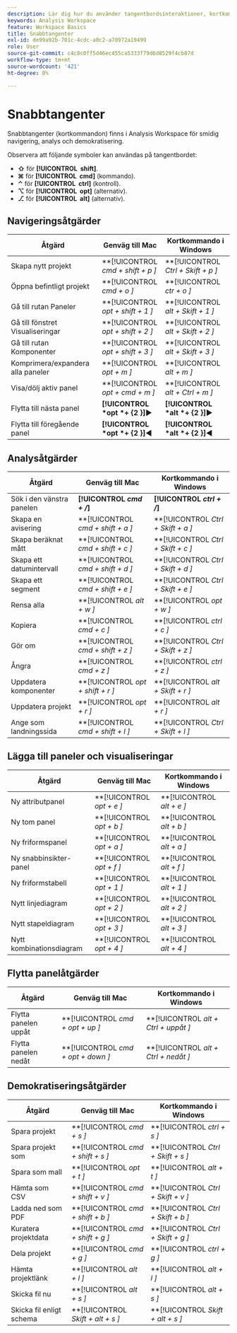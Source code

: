 ```yaml
---
description: Lär dig hur du använder tangentbordsinteraktioner, kortkommandon och peka-och-klicka-beteenden som är tillgängliga i Analysis Workspace.
keywords: Analysis Workspace
feature: Workspace Basics
title: Snabbtangenter
exl-id: de99a92b-701c-4cdc-a0c2-a70972a19499
role: User
source-git-commit: c4c8c0ff5d46ec455ca5333f79d6d8529f4cb87d
workflow-type: tm+mt
source-wordcount: '421'
ht-degree: 0%

---
```


# Snabbtangenter

Snabbtangenter (kortkommandon) finns i Analysis Workspace för smidig navigering, analys och demokratisering.

Observera att följande symboler kan användas på tangentbordet:

- **⇧** för **[!UICONTROL **&#x200B; shift &#x200B;**]**.
- **⌘** för **[!UICONTROL **&#x200B; cmd &#x200B;**]** (kommando).
- **⌃** för **[!UICONTROL **&#x200B; ctrl &#x200B;**]** (kontroll).
- **⌥** för **[!UICONTROL **&#x200B; opt &#x200B;**]** (alternativ).
- **⎇** för **[!UICONTROL **&#x200B; alt &#x200B;**]** (alternativ).

## Navigeringsåtgärder

| Åtgärd | Genväg till Mac | Kortkommando i Windows |
| --- | --- | --- | 
| Skapa nytt projekt | **[!UICONTROL *cmd + shift + p *]** | **[!UICONTROL *Ctrl + Skift + p *]** |
| Öppna befintligt projekt | **[!UICONTROL *cmd + o *]** | **[!UICONTROL *ctr + o *]** |
| Gå till rutan Paneler | **[!UICONTROL *opt + shift + 1 *]** | **[!UICONTROL *alt + Skift + 1 *]** |
| Gå till fönstret Visualiseringar | **[!UICONTROL *opt + shift + 2 *]** | **[!UICONTROL *alt + Skift + 2 *]** |
| Gå till rutan Komponenter | **[!UICONTROL *opt + shift + 3 *]** | **[!UICONTROL *alt + Skift + 3 *]** |
| Komprimera/expandera alla paneler | **[!UICONTROL *opt + m *]** | **[!UICONTROL *alt + m *]** |
| Visa/dölj aktiv panel | **[!UICONTROL *opt + cmd + m *]** | **[!UICONTROL *alt + Ctrl + m *]** |
| Flytta till nästa panel | **[!UICONTROL *opt *+ {2 }︎]**▶ | **[!UICONTROL *alt *+ {2 }︎]**▶ |
| Flytta till föregående panel | **[!UICONTROL *opt *+ {2 }︎]**◀ | **[!UICONTROL *alt *+ {2 }︎]**◀ |

## Analysåtgärder

| Åtgärd | Genväg till Mac | Kortkommando i Windows |
| --- | --- | --- | 
| Sök i den vänstra panelen | **[!UICONTROL *cmd + /*]** | **[!UICONTROL *ctrl + /*]** |
| Skapa en avisering | **[!UICONTROL *cmd + shift + a *]** | **[!UICONTROL *Ctrl + Skift + a *]** |
| Skapa beräknat mått | **[!UICONTROL *cmd + shift + c *]** | **[!UICONTROL *Ctrl + Skift + c *]** |
| Skapa ett datumintervall | **[!UICONTROL *cmd + shift + d *]** | **[!UICONTROL *Ctrl + Skift + d *]** |
| Skapa ett segment | **[!UICONTROL *cmd + shift + e *]** | **[!UICONTROL *Ctrl + Skift + e *]** |
| Rensa alla | **[!UICONTROL *alt + w *]** | **[!UICONTROL *opt + w *]** |
| Kopiera | **[!UICONTROL *cmd + c *]** | **[!UICONTROL *ctrl + c *]** |
| Gör om | **[!UICONTROL *cmd + shift + z *]** | **[!UICONTROL *Ctrl + Skift + z *]** |
| Ångra | **[!UICONTROL *cmd + z *]** | **[!UICONTROL *ctrl + z *]** |
| Uppdatera komponenter | **[!UICONTROL *opt + shift + r *]** | **[!UICONTROL *alt + Skift + r *]** |
| Uppdatera projekt | **[!UICONTROL *opt + r *]** | **[!UICONTROL *alt + r *]** |
| Ange som landningssida | **[!UICONTROL *cmd + shift + l *]** | **[!UICONTROL *Ctrl + Skift + l *]** |

## Lägga till paneler och visualiseringar

| Åtgärd | Genväg till Mac | Kortkommando i Windows |
| --- | --- | --- | 
| Ny attributpanel | **[!UICONTROL *opt + e *]** | **[!UICONTROL *alt + e *]** |
| Ny tom panel | **[!UICONTROL *opt + b *]** | **[!UICONTROL *alt + b *]** |
| Ny friformspanel | **[!UICONTROL *opt + a *]** | **[!UICONTROL *alt + a *]** |
| Ny snabbinsikter-panel | **[!UICONTROL *opt + f *]** | **[!UICONTROL *alt + f *]** |
| Ny friformstabell | **[!UICONTROL *opt + 1 *]** | **[!UICONTROL *alt + 1 *]** |
| Nytt linjediagram | **[!UICONTROL *opt + 2 *]** | **[!UICONTROL *alt + 2 *]** |
| Nytt stapeldiagram | **[!UICONTROL *opt + 3 *]** | **[!UICONTROL *alt + 3 *]** |
| Nytt kombinationsdiagram | **[!UICONTROL *opt + 4 *]** | **[!UICONTROL *alt + 4 *]** |

## Flytta panelåtgärder

| Åtgärd | Genväg till Mac | Kortkommando i Windows |
| --- | --- | --- | 
| Flytta panelen uppåt | **[!UICONTROL *cmd + opt + up *]** | **[!UICONTROL *alt + Ctrl + uppåt *]** |
| Flytta panelen nedåt | **[!UICONTROL *cmd + opt + down *]** | **[!UICONTROL *alt + Ctrl + nedåt *]** |

## Demokratiseringsåtgärder

| Åtgärd | Genväg till Mac | Kortkommando i Windows |
| --- | --- | --- | 
| Spara projekt | **[!UICONTROL *cmd + s *]** | **[!UICONTROL *ctrl + s *]** |
| Spara projekt som | **[!UICONTROL *cmd + shift + s *]** | **[!UICONTROL *Ctrl + Skift + s *]** |
| Spara som mall | **[!UICONTROL *opt + t *]** | **[!UICONTROL *alt + t *]** |
| Hämta som CSV | **[!UICONTROL *cmd + shift + v *]** | **[!UICONTROL *Ctrl + Skift + v *]** |
| Ladda ned som PDF | **[!UICONTROL *cmd + shift + b *]** | **[!UICONTROL *Ctrl + Skift + b *]** |
| Kuratera projektdata | **[!UICONTROL *cmd + shift + g *]** | **[!UICONTROL *Ctrl + Skift + g *]** |
| Dela projekt | **[!UICONTROL *cmd + g *]** | **[!UICONTROL *ctrl + g *]** |
| Hämta projektlänk | **[!UICONTROL *alt + l *]** | **[!UICONTROL *alt + l *]** |
| Skicka fil nu | **[!UICONTROL *alt + s *]** | **[!UICONTROL *alt + s *]** |
| Skicka fil enligt schema | **[!UICONTROL *Skift + alt + s *]** | **[!UICONTROL *Skift + alt + s *]** |
